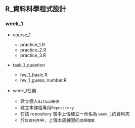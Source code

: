 ## R_資料科學程式設計

### week_1

- course_1
    - practice_1.R
    - practice_2.R
    - practice_3.R
- task_1_question
    - hw_1_basic.R
    - hw_1_guess_number.R
    
- week_1任務
    - 建立個人`Github帳號`
    - 建立本課程專用`Repository`
    - 在該 repository 當中上傳建立一命名為 `week_1`的資料夾
    - 於`該資料夾`中，上傳本周練習的`成果檔案`


